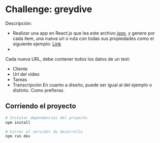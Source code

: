# Challenge: greydive

Descripción: 
* Realizar una app en React.js que lea este archivo [json](https://drive.google.com/file/d/1NkNjpyD2LlPWqwKTlJW7LovL-Bz_Ve0w/view), y
genere por cada ítem, una nueva url o ruta con todas sus
propiedades como el siguiente ejemplo: [Link](https://www.greydive.com/nombre-cliente-1mqw4z1sae3ddpxbyf6d/testeador-1)
* 
Cada nueva URL, debe contener todos los datos de un test:
- Cliente
- Url del video
- Tareas
- Transcripción
En cuanto a diseño, puede ser igual al del ejemplo o
distinto. Como prefieras.

 

## Corriendo el proyecto
```bash
# Instalar dependencias del proyecto
npm install

# Correr el servidor de desarrollo
npm run dev
```
